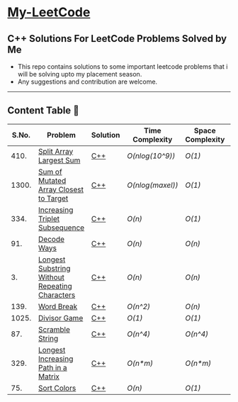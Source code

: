 # [My-LeetCode](https://github.com/jainans/my-LeetCode)
## C++ Solutions For LeetCode Problems Solved by Me
- This repo contains solutions to some important leetcode problems that i will be solving upto my placement season.
- Any suggestions and contribution are welcome.
---
## Content Table 🌟
| S.No. | Problem | Solution | Time Complexity | Space Complexity | Rating | Tags |
| ---- | ---- | ---- | ---- | ---- | ---- | ---- |
| 410. | [Split Array Largest Sum](https://leetcode.com/problems/split-array-largest-sum/) | [C++](https://github.com/jainans/my-LeetCode/blob/main/split-array-largest-sum/split-array-largest-sum.cpp) | _O(nlog(10^9))_ | _O(1)_ | Hard | Binary Search |
| 1300. | [Sum of Mutated Array Closest to Target](https://leetcode.com/problems/sum-of-mutated-array-closest-to-target/) | [C++](https://github.com/jainans/my-LeetCode/blob/main/sum-of-mutated-array-closest-to-target/sum-of-mutated-array-closest-to-target.cpp) | _O(nlog(maxel))_ | _O(1)_ | Medium | Binary Search |
| 334. | [Increasing Triplet Subsequence](https://leetcode.com/problems/increasing-triplet-subsequence/) | [C++](https://github.com/jainans/my-LeetCode/blob/main/increasing-triplet-subsequence/increasing-triplet-subsequence.cpp) | _O(n)_ | _O(1)_ | Medium | Two Pointers |
| 91. | [Decode Ways](https://leetcode.com/problems/decode-ways/) | [C++](https://github.com/jainans/my-LeetCode/blob/main/decode-ways/decode-ways.cpp) | _O(n)_ | _O(n)_ | Medium | DP |
| 3. | [Longest Substring Without Repeating Characters](https://leetcode.com/problems/longest-substring-without-repeating-characters/) | [C++](https://github.com/jainans/my-LeetCode/blob/main/longest-substring-without-repeating-characters/longest-substring-without-repeating-characters.cpp) | _O(n)_ | _O(n)_ | Medium | Hashing |
| 139. | [Word Break](https://leetcode.com/problems/word-break/) | [C++](https://github.com/jainans/my-LeetCode/blob/main/word-break/word-break.cpp) | _O(n^2)_ | _O(n)_ | Medium | DP |
| 1025. | [Divisor Game](https://leetcode.com/problems/divisor-game/) | [C++](https://github.com/jainans/my-LeetCode/blob/main/divisor-game/divisor-game.cpp) | _O(1)_ | _O(1)_ | Easy | DP/Greedy |
| 87. | [ Scramble String](https://leetcode.com/problems/scramble-string/) | [C++](https://github.com/jainans/my-LeetCode/blob/main/scramble-string/scramble-string.cpp) | _O(n^4)_ | _O(n^4)_ | Hard | DP |
| 329. | [Longest Increasing Path in a Matrix](https://leetcode.com/problems/longest-increasing-path-in-a-matrix/) | [C++](https://github.com/jainans/my-LeetCode/blob/main/longest-increasing-path-in-a-matrix/longest-increasing-path-in-a-matrix.cpp) | _O(n*m)_ | _O(n*m)_ | Hard | DP |
| 75. | [Sort Colors](https://leetcode.com/problems/sort-colors/) | [C++](https://github.com/jainans/my-LeetCode/blob/main/sort-colors/sort-colors.cpp) | _O(n)_ | _O(1)_ | Medium | 3 Pointers |
